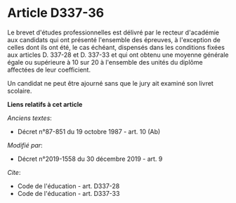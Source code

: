 # Article D337-36

Le brevet d'études professionnelles est délivré par le recteur d'académie aux candidats qui ont présenté l'ensemble des
épreuves, à l'exception de celles dont ils ont été, le cas échéant, dispensés dans les conditions fixées aux articles D.
337-28 et D. 337-33 et qui ont obtenu une moyenne générale égale ou supérieure à 10 sur 20 à l'ensemble des unités du diplôme
affectées de leur coefficient.

Un candidat ne peut être ajourné sans que le jury ait examiné son livret scolaire.

**Liens relatifs à cet article**

_Anciens textes_:

  - Décret n°87-851 du 19 octobre 1987 - art. 10 (Ab)

_Modifié par_:

  - Décret n°2019-1558 du 30 décembre 2019 - art. 9

_Cite_:

  - Code de l'éducation - art. D337-28
  - Code de l'éducation - art. D337-33
